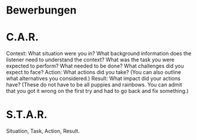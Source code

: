 # Bewerbungen

# C.A.R.
Context: What situation were you in? What background information does the listener need to understand the context? What was the task you were expected to perform? What needed to be done? What challenges did you expect to face?
Action: What actions did you take? (You can also outline what alternatives you considered.)
Result: What impact did your actions have? (These do not have to be all puppies and rainbows. You can admit that you got it wrong on the first try and had to go back and fix something.)

# S.T.A.R.
Situation, Task, Action, Result.